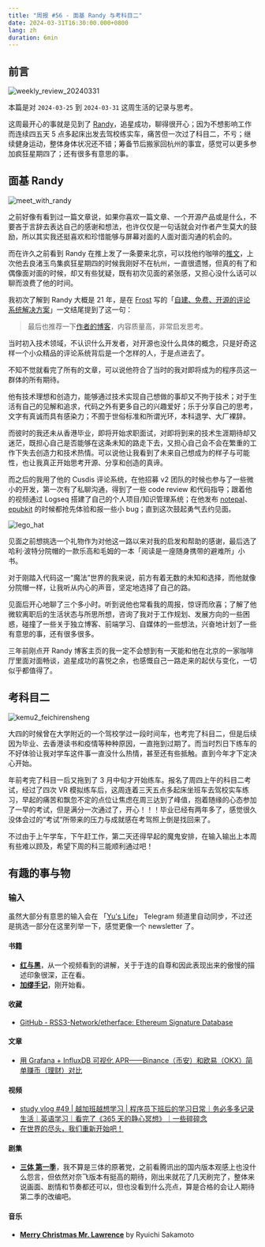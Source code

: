 ```yaml
---
title: "周报 #56 - 面基 Randy 与考科目二"
date: 2024-03-31T16:30:00.000+0800
lang: zh
duration: 6min
---
```




## 前言

![weekly_review_20240331](https://image.pseudoyu.com/images/weekly_review_20240331.png)

本篇是对 `2024-03-25` 到 `2024-03-31` 这周生活的记录与思考。

这周最开心的事就是见到了 [Randy](https://twitter.com/randyloop)，追星成功，聊得很开心；因为不想影响工作而连续四五天 5 点多起床出发去驾校练实车，痛苦但一次过了科目二，不亏；继续健身运动，整体身体状况还不错；筹备节后搬家回杭州的事宜，感觉可以更多参加疯狂星期四了；还有很多有意思的事。

## 面基 Randy

![meet_with_randy](https://image.pseudoyu.com/images/meet_with_randy.jpg)

之前好像有看到过一篇文章说，如果你喜欢一篇文章、一个开源产品或是什么，不要吝于言辞去表达自己的感谢和想法，也许仅仅是一句话就会对作者产生莫大的鼓励，所以其实我还挺喜欢和珍惜能够与屏幕对面的人面对面沟通的机会的。

而在许久之前看到 Randy 在推上发了一条要来北京，可以找他约咖啡的[推文](https://twitter.com/randyloop/status/1764551037095223590)，上次他去良渚玉鸟集疯狂星期四的时候我刚好不在杭州，一直很遗憾，但真的有了和偶像面对面的时候，却又有些犹疑，既有初次见面的紧张感，又担心没什么话可以聊而浪费了他的时间。

我初次了解到 Randy 大概是 21 年，是在 [Frost](https://frostming.com/) 写的「[自建、免费、开源的评论系统解决方案](https://frostming.com/2021/04-28/self-host-comment-system/)」一文结尾提到了这一句：

> 最后也推荐一下[作者的博客](https://lutaonan.com/)，内容质量高，非常启发思考。

当时初入技术领域，不认识什么开发者，对开源也没什么具体的概念，只是好奇这样一个小众精品的评论系统背后是一个怎样的人，于是点进去了。

不知不觉就看完了所有的文章，可以说他符合了当时的我对即将成为的程序员这一群体的所有期待。

他有技术理想和创造力，能够通过技术实现自己想做的事却又不拘于技术；对于生活有自己的见解和追求，代码之外有更多自己的兴趣爱好；乐于分享自己的思考，文字有真诚而具有感染力；不囿于世俗标准和所谓光环，本科退学、大厂裸辞。

而彼时的我还未从香港毕业，即将开始求职面试，对即将到来的技术生涯期待却又迷茫，既担心自己是否能够在这条未知的路走下去，又担心自己会不会在繁重的工作下失去创造力和技术热情。可以说他让我看到了未来自己想成为的样子与可能性，也让我真正开始思考开源、分享和创造的真谛。

而之后的我用了他的 Cusdis 评论系统，在他招募 v2 团队的时候也参与了一些微小的开发，第一次有了私聊沟通，得到了一些 code review 和代码指导；跟着他的视频通过 Logseq 搭建了自己的个人项目/知识管理系统；在他发布 [notepal](https://notepal.randynamic.org/)、[epubkit](https://epubkit.app/) 的时候都抢先体验和报一些小 bug；直到这次鼓起勇气去约见面。

![lego_hat](https://image.pseudoyu.com/images/lego_hat.jpg)

见面之前想挑选一个礼物作为对他这一路以来对我的启发和帮助的感谢，最后选了哈利·波特分院帽的一款乐高和毛姆的一本「阅读是一座随身携带的避难所」小书。

对于刚踏入代码这一“魔法”世界的我来说，前方有着无数的未知和选择，而他就像分院帽一样，让我听从内心的声音，坚定地选择了自己的路。

见面后开心地聊了三个多小时。听到说他也常看我的周报，惊讶而欣喜；了解了他微软离职后的生活状态与所思所想，咨询了我对于工作规划、发展方向的一些困惑，碰撞了一些关于独立博客、前端学习、自媒体的一些想法，兴奋地计划了一些有意思的事，还有很多很多。

三年前刚点开 Randy 博客主页的我一定不会想到有一天能和他在北京的一家咖啡厅里面对面畅谈，追星成功的喜悦之余，也感慨自己一路走来的起伏与变化，一切似乎都值得了。

## 考科目二

![kemu2_feichirensheng](https://image.pseudoyu.com/images/kemu2_feichirensheng.jpg)

大四的时候曾在大学附近的一个驾校学过一段时间车，也考完了科目二，但是后续因为毕业、去香港读书和疫情等种种原因，一直拖到过期了。而当时烈日下练车的不好体验让我对学车这件事一直没什么热情，甚至还有些抵触。直到今年才下定决心开始。

年前考完了科目一后又拖到了 3 月中旬才开始练车。报名了周四上午的科目二考试，经过了四次 VR 模拟练车后，这周连着三天五点多起床坐班车去驾校实车练习，早起的痛苦和飘忽不定的点位让焦虑在周三达到了峰值，抱着随缘的心态参加了一早的考试，但是满分一次通过了，开心！！！毕业已经有两年多了，感觉很久没体会过的“考试”所带来的压力与成就感在考驾照上倒是找回来了。

不过由于上午学车，下午赶工作，第二天还得早起的魔鬼安排，在输入输出上本周有些难以顾及，希望下周的科三能顺利通过吧！

## 有趣的事与物

### 输入

虽然大部分有意思的输入会在 「[Yu's Life](https://t.me/pseudoyulife)」 Telegram 频道里自动同步，不过还是挑选一部分在这里列举一下，感觉更像一个 newsletter 了。

#### 书籍

- [**红与黑**](https://book.douban.com/subject/35781152/)，从一个视频看到的讲解，关于于连的自尊和因此表现出来的傲慢的描述印象很深，正在看。
- [**加缪手记**](https://book.douban.com/subject/34802764/)，刚开始看。

#### 收藏

- [GitHub - RSS3-Network/etherface: Ethereum Signature Database](https://github.com/RSS3-Network/etherface)

#### 文章

- [用 Grafana + InfluxDB 可视化 APR——Binance（币安）和欧易（OKX）简单赚币（理财）对比](https://nova.moe/crypto-simple-earn/)

#### 视频

- [study vlog #49 | 越加班越想学习 | 程序员下班后的学习日常｜务必多多记录生活｜英语学习｜看完了《365 天的静心冥想》｜一些碎碎念](https://www.bilibili.com/video/BV1x1421S7Y3)
- [在世界的尽头，我们重新开始吧！](https://www.bilibili.com/video/BV1fq421A7aj)

#### 剧集

- [**三体 第一季**](http://movie.douban.com/subject/35196946/)，我不算是三体的原著党，之前看腾讯出的国内版本观感上也没什么怨言，但依然对奈飞版本有挺高的期待，刚出来就花了几天刷完了，整体来说画面、剧情和节奏都还可以，但也没看到什么亮点，算是合格的会让人期待第二季的改编吧。

#### 音乐

- [**Merry Christmas Mr. Lawrence**](https://open.spotify.com/track/6WY4wvlmgccWapnIg14Vy0) by Ryuichi Sakamoto
